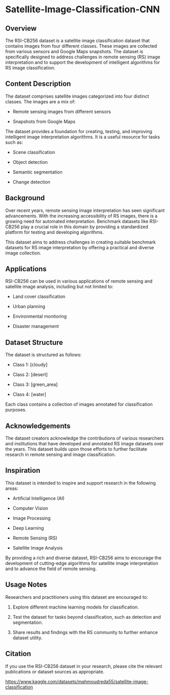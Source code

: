 # Satellite-Image-Classification-CNN

## Overview

The RSI-CB256 dataset is a satellite image classification dataset that contains images from four different classes. These images are collected from various sensors and Google Maps snapshots. The dataset is specifically designed to address challenges in remote sensing (RS) image interpretation and to support the development of intelligent algorithms for RS image classification.

## Content Description

The dataset comprises satellite images categorized into four distinct classes. The images are a mix of:

* Remote sensing images from different sensors

* Snapshots from Google Maps

The dataset provides a foundation for creating, testing, and improving intelligent image interpretation algorithms. It is a useful resource for tasks such as:

* Scene classification

* Object detection

* Semantic segmentation

* Change detection

## Background

Over recent years, remote sensing image interpretation has seen significant advancements. With the increasing accessibility of RS images, there is a growing need for automated interpretation. Benchmark datasets like RSI-CB256 play a crucial role in this domain by providing a standardized platform for testing and developing algorithms.

This dataset aims to address challenges in creating suitable benchmark datasets for RS image interpretation by offering a practical and diverse image collection.

## Applications

RSI-CB256 can be used in various applications of remote sensing and satellite image analysis, including but not limited to:

* Land cover classification

* Urban planning

* Environmental monitoring

* Disaster management

## Dataset Structure

The dataset is structured as follows:

* Class 1: [cloudy]

* Class 2: [desert]

* Class 3: [green_area]

* Class 4: [water]

Each class contains a collection of images annotated for classification purposes.

## Acknowledgements

The dataset creators acknowledge the contributions of various researchers and institutions that have developed and annotated RS image datasets over the years. This dataset builds upon those efforts to further facilitate research in remote sensing and image classification.

## Inspiration

This dataset is intended to inspire and support research in the following areas:

* Artificial Intelligence (AI)

* Computer Vision

* Image Processing

* Deep Learning

* Remote Sensing (RS)

* Satellite Image Analysis

By providing a rich and diverse dataset, RSI-CB256 aims to encourage the development of cutting-edge algorithms for satellite image interpretation and to advance the field of remote sensing.

## Usage Notes

Researchers and practitioners using this dataset are encouraged to:

1. Explore different machine learning models for classification.

2. Test the dataset for tasks beyond classification, such as detection and segmentation.

3. Share results and findings with the RS community to further enhance dataset utility.

## Citation

If you use the RSI-CB256 dataset in your research, please cite the relevant publications or dataset sources as appropriate.

https://www.kaggle.com/datasets/mahmoudreda55/satellite-image-classification
